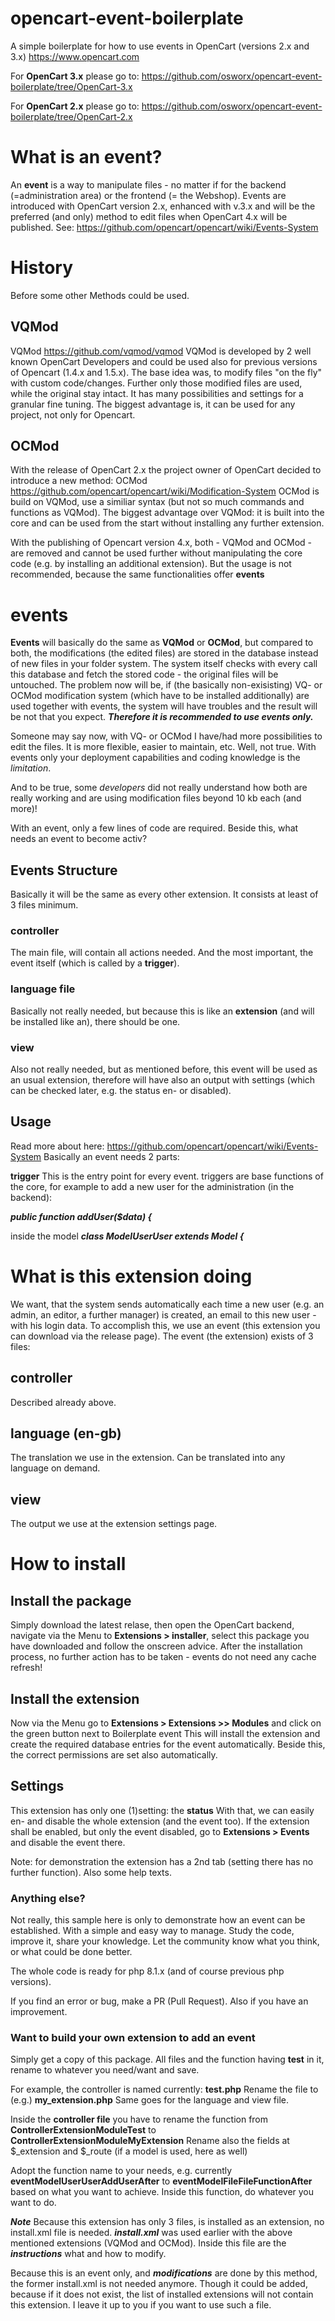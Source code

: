 # opencart-event-boilerplate
A simple boilerplate for how to use events in OpenCart (versions 2.x and 3.x) https://www.opencart.com

For **OpenCart 3.x** please go to:
https://github.com/osworx/opencart-event-boilerplate/tree/OpenCart-3.x

For **OpenCart 2.x** please go to:
https://github.com/osworx/opencart-event-boilerplate/tree/OpenCart-2.x

# What is an event?
An **event** is a way to manipulate files - no matter if for the backend (=administration area) or the frontend (= the Webshop).
Events are introduced with OpenCart version 2.x, enhanced with v.3.x and will be the preferred (and only) method to edit files when OpenCart 4.x will be published.
See: https://github.com/opencart/opencart/wiki/Events-System

# History
Before some other Methods could be used.

## VQMod
VQMod https://github.com/vqmod/vqmod 
VQMod is developed by 2 well known OpenCart Developers and could be used also for previous versions of Opencart (1.4.x and 1.5.x).
The base idea was, to modify files "on the fly" with custom code/changes.
Further only those modified files are used, while the original stay intact.
It has many possibilities and settings for a granular fine tuning.
The biggest advantage is, it can be used for any project, not only for Opencart.

## OCMod
With the release of OpenCart 2.x the project owner of OpenCart decided to introduce a new method: OCMod https://github.com/opencart/opencart/wiki/Modification-System
OCMod is build on VQMod, use a similiar syntax (but not so much commands and functions as VQMod).
The biggest advantage over VQMod: it is built into the core and can be used from the start without installing any further extension.

With the publishing of Opencart version 4.x, both - VQMod and OCMod - are removed and cannot be used further without manipulating the core code (e.g. by installing an additional extension).
But the usage is not recommended, because the same functionalities offer **events**

# events
**Events** will basically do the same as **VQMod** or **OCMod**, but compared to both, the modifications (the edited files) are stored in the database instead of new files in your folder system.
The system itself checks with every call this database and fetch the stored code - the original files will be untouched.
The problem now will be, if (the basically non-exisisting) VQ- or OCMod modification system (which have to be installed additionally) are used together with events, the system will have troubles and the result will be not that you expect.
***Therefore it is recommended to use events only.***

Someone may say now, with VQ- or OCMod I have/had more possibilities to edit the files.
It is more flexible, easier to maintain, etc.
Well, not true.
With events only your deployment capabilities and coding knowledge is the *limitation*.

And to be true, some *developers* did not really understand how both are really working and are using modification files beyond 10 kb each (and more)!

With an event, only a few lines of code are required.
Beside this, what needs an event to become activ?

## Events Structure
Basically it will be the same as every other extension. It consists at least of 3 files minimum.

### controller
The main file, will contain all actions needed. And the most important, the event itself (which is called by a **trigger**).

### language file
Basically not really needed, but because this is like an **extension** (and will be installed like an), there should be one.

### view
Also not really needed, but as mentioned before, this event will be used as an usual extension, therefore will have also an output with settings (which can be checked later, e.g. the status en- or disabled).

## Usage
Read more about here: https://github.com/opencart/opencart/wiki/Events-System
Basically an event needs 2 parts:

**trigger**
This is the entry point for every event.
triggers are base functions of the core, for example to add a new user for the administration (in the backend):

***public function addUser($data) {***

inside the model 
***class ModelUserUser extends Model {***

# What is this extension doing
We want, that the system sends automatically each time a new user (e.g. an admin, an editor, a further manager) is created, an email to this new user - with his login data.
To accomplish this, we use an event (this extension you can download via the release page).
The event (the extension) exists of 3 files:

## controller
Described already above.

## language (en-gb)
The translation we use in the extension.
Can be translated into any language on demand.

## view
The output we use at the extension settings page.

# How to install

## Install the package
Simply download the latest relase, then open the OpenCart backend, navigate via the Menu to **Extensions > installer**, select this package you have downloaded and follow the onscreen advice.
After the installation process, no further action has to be taken - events do not need any cache refresh!

## Install the extension
Now via the Menu go to **Extensions > Extensions >> Modules** and click on the green button next to Boilerplate event
This will install the extension and create the required database entries for the event automatically.
Beside this, the correct permissions are set also automatically.

## Settings
This extension has only one (1)setting: the **status**
With that, we can easily en- and disable the whole extension (and the event too).
If the extension shall be enabled, but only the event disabled, go to **Extensions > Events** and disable the event there.

Note: for demonstration the extension has a 2nd tab (setting there has no further function).
Also some help texts.

### Anything else?
Not really, this sample here is only to demonstrate how an event can be established.
With a simple and easy way to manage.
Study the code, improve it, share your knowledge.
Let the community know what you think, or what could be done better.

The whole code is ready for php 8.1.x (and of course previous php versions).

If you find an error or bug, make a PR (Pull Request).
Also if you have an improvement.

### Want to build your own extension to add an event
Simply get a copy of this package.
All files and the function having **test** in it, rename to whatever you need/want and save.

For example, the controller is named currently: **test.php**
Rename the file to (e.g.) **my_extension.php**
Same goes for the language and view file.

Inside the **controller file** you have to rename the function from **ControllerExtensionModuleTest** to **ControllerExtensionModuleMyExtension**
Rename also the fields at $_extension and $_route (if a model is used, here as well)

Adopt the function name to your needs, e.g. currently **eventModelUserUserAddUserAfter** to **eventModelFileFileFunctionAfter** based on what you want to achieve.
Inside this function, do whatever you want to do.

***Note***
Because this extension has only 3 files, is installed as an extension, no install.xml file is needed.
***install.xml*** was used earlier with the above mentioned extensions (VQMod and OCMod). 
Inside this file are the ***instructions*** what and how to modify.

Because this is an event only, and ***modifications*** are done by this method, the former install.xml is not needed anymore.
Though it could be added, because if it does not exist, the list of installed extensions will not contain this extension.
I leave it up to you if you want to use such a file.

